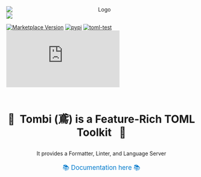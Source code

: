 <div align="center" style="display: flex; flex-direction: column; gap: 0;">
    <img src="https://raw.githubusercontent.com/tombi-toml/tombi/refs/heads/main/docs/public/tombi.svg" alt="Logo" style="display: block; margin: 0;">
    <img src="https://raw.githubusercontent.com/tombi-toml/tombi/refs/heads/main/docs/public/demo.gif" style="display: block; margin: 0;" />
</div>

[![Marketplace Version](https://vsmarketplacebadges.dev/version/yassun7010.tombi.png?label=VS%20Code%20Marketplace&logo=visual-studio-code "Current Release")](https://marketplace.visualstudio.com/items?itemName=yassun7010.tombi)
[![pypi](https://img.shields.io/pypi/v/tombi.svg)](https://pypi.python.org/pypi/tombi)
[![toml-test](https://github.com/tombi-toml/tombi/actions/workflows/toml-test.yml/badge.svg)](https://github.com/tombi-toml/tombi/actions)
[![GitHub license](https://badgen.net/github/license/Naereen/Strapdown.js?style=flat-square)](https://github.com/Naereen/StrapDown.js/blob/master/LICENSE)

<br><br>

<div align="center">
    <div align="center" style="font-size: 2.0em; margin-bottom: 30px;">
        <strong> 🦅&nbsp; Tombi (鳶) is a Feature-Rich TOML Toolkit &nbsp 🦅</strong>
    </div>
    It provides a Formatter, Linter, and Language Server
    <br><br>
    <a href="https://tombi-toml.github.io/tombi" style="font-size: 1.2em; color: #007acc; text-decoration: none;">
        📚 Documentation here 📚
    </a>
</div>
